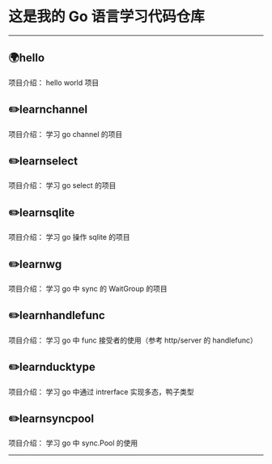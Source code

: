 # 这是我的 Go 语言学习代码仓库

---

## 🌍hello

项目介绍：
hello world 项目

## ✏️learnchannel

项目介绍：
学习 go channel 的项目

## ✏️learnselect

项目介绍：
学习 go select 的项目

## ✏️learnsqlite

项目介绍：
学习 go 操作 sqlite 的项目

## ✏️learnwg

项目介绍：
学习 go 中 sync 的 WaitGroup 的项目

## ✏️learnhandlefunc

项目介绍：
学习 go 中 func 接受者的使用（参考 http/server 的 handlefunc）

## ✏️learnducktype

项目介绍：
学习 go 中通过 intrerface 实现多态，鸭子类型

## ✏️learnsyncpool

项目介绍：
学习 go 中 sync.Pool 的使用

---

